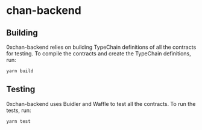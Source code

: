 # chan-backend

## Building

0xchan-backend relies on building TypeChain definitions of all the contracts for testing. To compile the contracts and create the TypeChain definitions, run:

```
yarn build
```

## Testing

0xchan-backend uses Buidler and Waffle to test all the contracts. To run the tests, run:

```
yarn test
```
